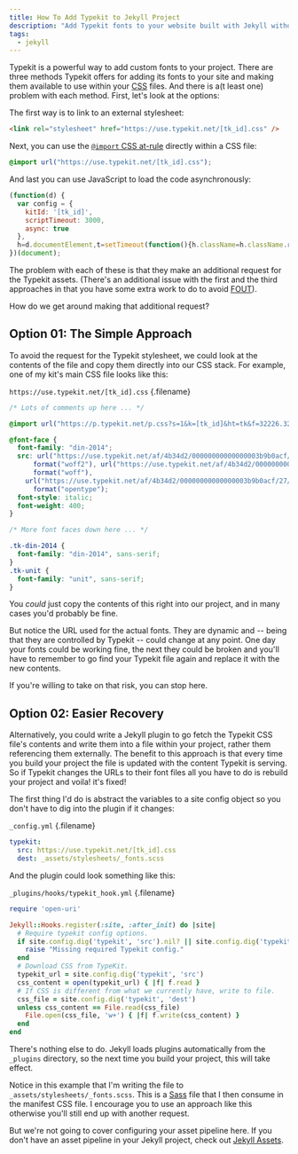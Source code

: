 ```yaml
---
title: How To Add Typekit to Jekyll Project
description: "Add Typekit fonts to your website built with Jekyll without making an additional request and slowing down performance."
tags:
  - jekyll
---
```


Typekit is a powerful way to add custom fonts to your project. There are three methods Typekit offers for adding its fonts to your site and making them available to use within your [CSS](/wtf-is-css) files. And there is a(t least one) problem with each method. First, let's look at the options:

The first way is to link to an external stylesheet:

```html
<link rel="stylesheet" href="https://use.typekit.net/[tk_id].css" />
```

Next, you can use the [`@import` CSS at-rule](https://developer.mozilla.org/en-US/docs/Web/CSS/@import) directly within a CSS file:

```css
@import url("https://use.typekit.net/[tk_id].css");
```

And last you can use JavaScript to load the code asynchronously:

<!-- prettier-ignore -->
~~~js
(function(d) {
  var config = {
    kitId: '[tk_id]',
    scriptTimeout: 3000,
    async: true
  },
  h=d.documentElement,t=setTimeout(function(){h.className=h.className.replace(/\bwf-loading\b/g,"")+" wf-inactive";},config.scriptTimeout),tk=d.createElement("script"),f=false,s=d.getElementsByTagName("script")[0],a;h.className+=" wf-loading";tk.src='https://use.typekit.net/'+config.kitId+'.js';tk.async=true;tk.onload=tk.onreadystatechange=function(){a=this.readyState;if(f||a&&a!="complete"&&a!="loaded")return;f=true;clearTimeout(t);try{Typekit.load(config)}catch(e){}};s.parentNode.insertBefore(tk,s)
})(document);
~~~

The problem with each of these is that they make an additional request for the Typekit assets. (There's an additional issue with the first and the third approaches in that you have some extra work to do to avoid [FOUT](https://css-tricks.com/fout-foit-foft/)).

How do we get around making that additional request?

## Option 01: The Simple Approach

To avoid the request for the Typekit stylesheet, we could look at the contents of the file and copy them directly into our CSS stack. For example, one of my kit's main CSS file looks like this:

`https://use.typekit.net/[tk_id].css` {.filename}

```css
/* Lots of comments up here ... */

@import url("https://p.typekit.net/p.css?s=1&k=[tk_id]&ht=tk&f=32226.32227.32230.32231.39710.39712&a=2470098&app=typekit&e=css");

@font-face {
  font-family: "din-2014";
  src: url("https://use.typekit.net/af/4b34d2/00000000000000003b9b0acf/27/l?primer=7cdcb44be4a7db8877ffa5c0007b8dd865b3bbc383831fe2ea177f62257a9191&fvd=i4&v=3")
      format("woff2"), url("https://use.typekit.net/af/4b34d2/00000000000000003b9b0acf/27/d?primer=7cdcb44be4a7db8877ffa5c0007b8dd865b3bbc383831fe2ea177f62257a9191&fvd=i4&v=3")
      format("woff"),
    url("https://use.typekit.net/af/4b34d2/00000000000000003b9b0acf/27/a?primer=7cdcb44be4a7db8877ffa5c0007b8dd865b3bbc383831fe2ea177f62257a9191&fvd=i4&v=3")
      format("opentype");
  font-style: italic;
  font-weight: 400;
}

/* More font faces down here ... */

.tk-din-2014 {
  font-family: "din-2014", sans-serif;
}
.tk-unit {
  font-family: "unit", sans-serif;
}
```

You _could_ just copy the contents of this right into our project, and in many cases you'd probably be fine.

But notice the URL used for the actual fonts. They are dynamic and -- being that they are controlled by Typekit -- could change at any point. One day your fonts could be working fine, the next they could be broken and you'll have to remember to go find your Typekit file again and replace it with the new contents.

If you're willing to take on that risk, you can stop here.

## Option 02: Easier Recovery

Alternatively, you could write a Jekyll plugin to go fetch the Typekit CSS file's contents and write them into a file within your project, rather them referencing them externally. The benefit to this approach is that every time you build your project the file is updated with the content Typekit is serving. So if Typekit changes the URLs to their font files all you have to do is rebuild your project and voila! it's fixed!

The first thing I'd do is abstract the variables to a site config object so you don't have to dig into the plugin if it changes:

`_config.yml` {.filename}

```yml
typekit:
  src: https://use.typekit.net/[tk_id].css
  dest: _assets/stylesheets/_fonts.scss
```

And the plugin could look something like this:

`_plugins/hooks/typekit_hook.yml` {.filename}

```rb
require 'open-uri'

Jekyll::Hooks.register(:site, :after_init) do |site|
  # Require typekit config options.
  if site.config.dig('typekit', 'src').nil? || site.config.dig('typekit', 'dest').nil?
    raise "Missing required Typekit config."
  end
  # Download CSS from TypeKit.
  typekit_url = site.config.dig('typekit', 'src')
  css_content = open(typekit_url) { |f| f.read }
  # If CSS is different from what we currently have, write to file.
  css_file = site.config.dig('typekit', 'dest')
  unless css_content == File.read(css_file)
    File.open(css_file, 'w+') { |f| f.write(css_content) }
  end
end
```

There's nothing else to do. Jekyll loads plugins automatically from the `_plugins` directory, so the next time you build your project, this will take effect.

Notice in this example that I'm writing the file to `_assets/stylesheets/_fonts.scss`. This is a [Sass](https://sass-lang.com/) file that I then consume in the manifest CSS file. I encourage you to use an approach like this otherwise you'll still end up with another request.

But we're not going to cover configuring your asset pipeline here. If you don't have an asset pipeline in your Jekyll project, check out [Jekyll Assets](https://github.com/envygeeks/jekyll-assets).
